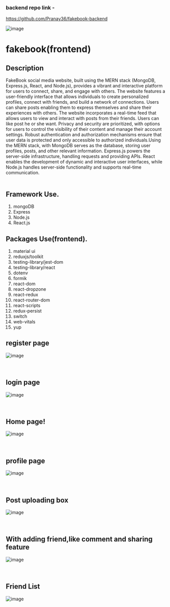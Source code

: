 ### backend repo link -
https://github.com/Pranay36/fakebook-backend
<br/>

![image](https://github.com/Pranay36/fakebook-frontend/assets/98728524/368738d7-8545-43b9-a6cc-63842e676edd)

# fakebook(frontend)

## Description
FakeBook social media website, built using the MERN stack (MongoDB, Express.js, React, and Node.js), provides a vibrant and interactive platform for users to connect, share, and engage with others. The website features a user-friendly interface that allows individuals to create personalized profiles, connect with friends, and build a network of connections. Users can share posts enabling them to express themselves and share their experiences with others. The website incorporates a real-time feed that allows users to view and interact with posts from their friends. Users can like post he or she want. Privacy and security are prioritized, with options for users to control the visibility of their content and manage their account settings. Robust authentication and authorization mechanisms ensure that user data is protected and only accessible to authorized individuals.Using the MERN stack, with MongoDB serves as the database, storing user profiles, posts, and other relevant information. Express.js powers the server-side infrastructure, handling requests and providing APIs. React enables the development of dynamic and interactive user interfaces, while Node.js handles server-side functionality and supports real-time communication.
<br />
<br />

## Framework Use.
1. mongoDB
2. Express
3. Node.js
4. React.js

## Packages Use(frontend).
1.  material ui
2.  reduxjs/toolkit
3.  testing-library/jest-dom
4.  testing-library/react
5.  dotenv
6.  formik
7.  react-dom
8.  react-dropzone
9.  react-redux
10. react-router-dom
11. react-scripts
12. redux-persist
13. switch
14. web-vitals
15. yup

## register page
![image](https://github.com/Pranay36/fakebook-frontend/assets/98728524/bad639fe-585a-47a1-9352-50a3c31048fc)
<br/>
<br/>
<br/>


## login page
![image](https://github.com/Pranay36/fakebook-frontend/assets/98728524/ba458a11-da48-47e3-aef0-90c9541713bd)
<br/>
<br/>
<br/>

## Home page!
![image](https://github.com/Pranay36/fakebook-frontend/assets/98728524/9c5acd17-f068-4a0b-9d7d-204a232265eb)
<br/>
<br/>
<br/>

## profile page
![image](https://github.com/Pranay36/fakebook-frontend/assets/98728524/685dd820-6779-4bd2-ad6a-4355c1d969f0)
<br/>
<br/>
<br/>

## Post uploading box
![image](https://github.com/Pranay36/fakebook-frontend/assets/98728524/faf6a72e-943a-4c9d-abf1-e1a461241f51)
<br/>
<br/>
<br/>

## With adding friend,like comment and sharing feature
![image](https://github.com/Pranay36/fakebook-frontend/assets/98728524/4b430105-ecb5-4e41-a578-992489beb75e)
<br/>
<br/>
<br/>

## Friend List 
![image](https://github.com/Pranay36/fakebook-frontend/assets/98728524/a44e4602-44c6-467b-a511-999d994835bf)






